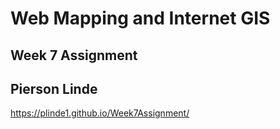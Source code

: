 # Web Mapping and Internet GIS
## Week 7 Assignment
## Pierson Linde

<https://plinde1.github.io/Week7Assignment/>
